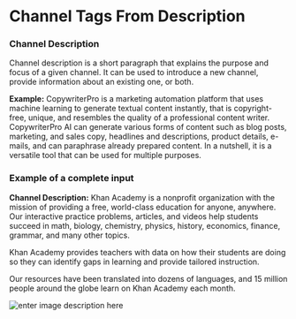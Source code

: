 ﻿# Channel Tags From Description
### **Channel Description**

Channel description is a short paragraph that explains the purpose and focus of a given channel. It can be used to introduce a new channel, provide information about an existing one, or both.

**Example:** CopywriterPro is a marketing automation platform that uses machine learning to generate textual content instantly, that is copyright-free, unique, and resembles the quality of a professional content writer. CopywriterPro AI can generate various forms of content such as blog posts, marketing, and sales copy, headlines and descriptions, product details, e-mails, and can paraphrase already prepared content. In a nutshell, it is a versatile tool that can be used for multiple purposes.

### **Example of a complete input**

**Channel Description:** Khan Academy is a nonprofit organization with the mission of providing a free, world-class education for anyone, anywhere. Our interactive practice problems, articles, and videos help students succeed in math, biology, chemistry, physics, history, economics, finance, grammar, and many other topics.

Khan Academy provides teachers with data on how their students are doing so they can identify gaps in learning and provide tailored instruction.

Our resources have been translated into dozens of languages, and 15 million people around the globe learn on Khan Academy each month.

![enter image description here](https://copywriterpro-ai-tools.s3.amazonaws.com/Channel+Tags+From+Description.jpg)
